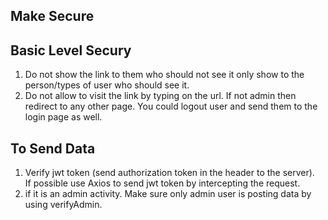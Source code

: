 
## Make Secure

## Basic Level Secury

1. Do not show the link to them who should not see it only show to the person/types of user who should see it. 
2. Do not allow to visit the link by typing on the url. 
If not admin then redirect to any other page. You could logout user and send them to the login page as well. 


## To Send Data

1. Verify jwt token (send authorization token in the header to the server).  
If possible use Axios to send jwt token by intercepting the request. 
2. if it is an admin activity. Make sure only admin user is posting data by using verifyAdmin. 


